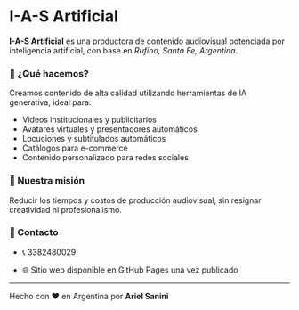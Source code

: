 # I-A-S Artificial

**I-A-S Artificial** es una productora de contenido audiovisual potenciada por inteligencia artificial, con base en *Rufino, Santa Fe, Argentina*.

### 🚀 ¿Qué hacemos?

Creamos contenido de alta calidad utilizando herramientas de IA generativa, ideal para:

- Videos institucionales y publicitarios
- Avatares virtuales y presentadores automáticos
- Locuciones y subtitulados automáticos
- Catálogos para e-commerce
- Contenido personalizado para redes sociales

### 🎯 Nuestra misión

Reducir los tiempos y costos de producción audiovisual, sin resignar creatividad ni profesionalismo.

### 📍 Contacto

- 📞 3382480029  
  
- 🌐 Sitio web disponible en GitHub Pages una vez publicado

---

Hecho con ❤️ en Argentina por **Ariel Sanini**
